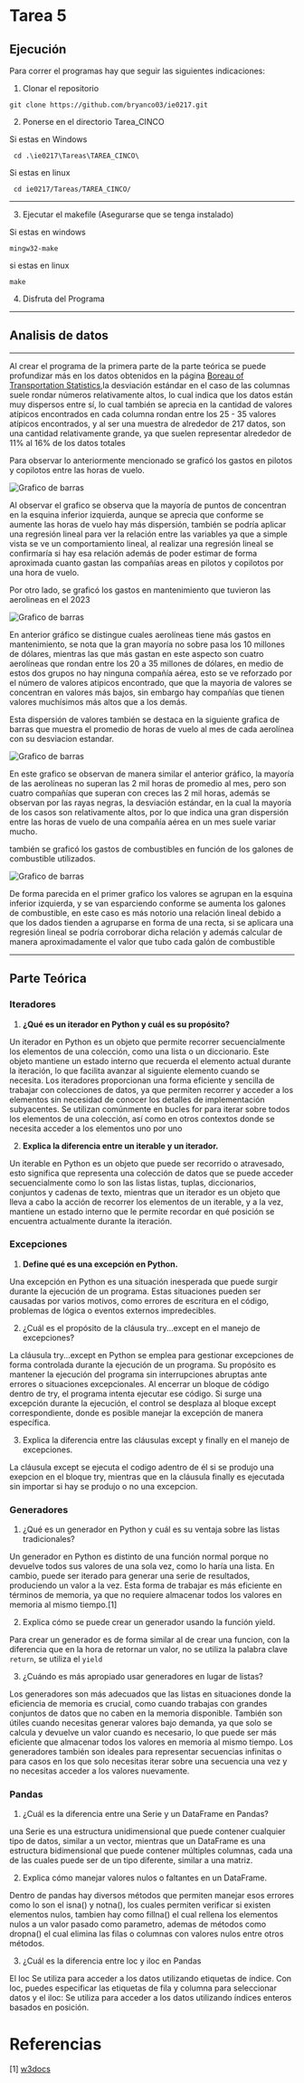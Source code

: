 # Tarea 5

## Ejecución 

Para correr el programas hay que seguir las siguientes indicaciones:

1. Clonar el repositorio

 ```
 git clone https://github.com/bryanco03/ie0217.git
```

2. Ponerse en el directorio Tarea_CINCO

Si estas en Windows
 ```
  cd .\ie0217\Tareas\TAREA_CINCO\
```
Si estas en linux
 ```
  cd ie0217/Tareas/TAREA_CINCO/

```
---


3. Ejecutar el makefile (Asegurarse que se tenga instalado)

Si estas en windows
 ```
mingw32-make
```
si estas en linux

 ```
make
```
4. Disfruta del Programa


---
## Analisis de datos
---

Al crear el programa de la primera parte de la parte teórica se puede profundizar más en los datos obtenidos en la página [Boreau of Transportation Statistics](https://www.transtats.bts.gov/DL_SelectFields.aspx?gnoyr_VQ=GFF&QO_fu146_anzr=S14z%20FMLP),la desviación estándar en el caso de las columnas suele rondar números relativamente altos, lo cual indica que los datos están muy dispersos entre sí, lo cual también se aprecia en la cantidad de valores atípicos encontrados en cada columna rondan entre los 25 - 35 valores atípicos encontrados, y al ser una muestra de alrededor de 217 datos, son una cantidad relativamente grande, ya que suelen representar alrededor de 11% al 16% de los datos totales 


Para observar lo anteriormente mencionado se graficó los gastos en pilotos y copilotos entre las horas de vuelo.

![Grafico de barras](imagenes/figure_1.png)


Al observar el grafico se observa que la mayoría de puntos de concentran en la esquina inferior izquierda, aunque se aprecia que conforme se aumente las horas de vuelo hay más dispersión, también se podría aplicar una regresión lineal para ver la relación entre las variables ya que a simple vista se ve un comportamiento lineal, al realizar una regresión lineal se confirmaría si hay esa relación además de poder estimar de forma aproximada cuanto gastan las compañías areas en pilotos y copilotos por una hora de vuelo.

Por otro lado, se graficó los gastos en mantenimiento que tuvieron las aerolineas en el 2023

![Grafico de barras](https://github.com/bryanco03/ie0217/blob/main/Tareas/TAREA_CINCO/imagenes/Figure_2.png?raw=true)

En anterior gráfico se distingue cuales aerolíneas tiene más gastos en mantenimiento, se nota que la gran mayoría no sobre pasa los 10 millones de dólares, mientras las que más gastan en este aspecto son cuatro aerolíneas que rondan entre los 20 a 35 millones de dólares, en medio de estos dos grupos no hay ninguna compañía aérea, esto se ve reforzado por el número de valores atipicos encontrado, que que la mayoria de valores se concentran en valores más bajos, sin embargo hay compañías que tienen valores muchísimos más altos que a los demás.

Esta dispersión de valores también se destaca en la siguiente grafica de barras que muestra el promedio de horas de vuelo al mes de cada aerolínea con su desviacion estandar.


![Grafico de barras](imagenes/figure_3.png)

En este grafico se observan de manera similar el anterior gráfico, la mayoría de las aerolíneas no superan las 2 mil horas de promedio al mes, pero son cuatro compañías que superan con creces las 2 mil horas, además se observan por las rayas negras, la desviación estándar, en la cual la mayoría de los casos son relativamente altos, por lo que indica una gran dispersión entre las horas de vuelo de una compañía aérea en un mes suele variar mucho.

también se graficó los gastos de combustibles en función de los galones de combustible utilizados.


![Grafico de barras](imagenes/figure_4.png)

De forma parecida en el primer grafico los valores se agrupan en la esquina inferior izquierda, y se van esparciendo conforme se aumenta los galones de combustible, en este caso es más notorio una relación lineal debido a que los dados tienden a agruparse en forma de una recta, si se aplicara una regresión lineal se podría corroborar dicha relación y además calcular de manera aproximadamente el valor que tubo cada galón de combustible

---
## Parte Teórica 
 ### Iteradores
 1. **¿Qué es un iterador en Python y cuál es su propósito?**

 Un iterador en Python es un objeto que permite recorrer secuencialmente los elementos de una colección, como una lista o un diccionario. Este objeto mantiene un estado interno que recuerda el elemento actual durante la iteración, lo que facilita avanzar al siguiente elemento cuando se necesita. Los iteradores proporcionan una forma eficiente y sencilla de trabajar con colecciones de datos, ya que permiten recorrer y acceder a los elementos sin necesidad de conocer los detalles de implementación subyacentes. Se utilizan comúnmente en bucles for para iterar sobre todos los elementos de una colección, así como en otros contextos donde se necesita acceder a los elementos uno por uno

 2. **Explica la diferencia entre un iterable y un iterador.**
 
Un iterable en Python es un objeto que puede ser recorrido o atravesado, esto significa que representa una colección de datos que se puede acceder secuencialmente como lo son las listas listas, tuplas, diccionarios, conjuntos y cadenas de texto, mientras que un iterador es un objeto que lleva a cabo la acción de recorrer los elementos de un iterable, y a la vez, mantiene un estado interno que le permite recordar en qué posición se encuentra actualmente durante la iteración.




 ### Excepciones
 1. **Define qué es una excepción en Python.**

 Una excepción en Python es una situación inesperada que puede surgir durante la ejecución de un programa. Estas situaciones pueden ser causadas por varios motivos, como errores de escritura en el código, problemas de lógica o eventos externos impredecibles.

 2. ¿Cuál es el propósito de la cláusula try...except en el manejo de excepciones?

La cláusula try...except en Python se emplea para gestionar excepciones de forma controlada durante la ejecución de un programa. Su propósito es mantener la ejecución del programa sin interrupciones abruptas ante errores o situaciones excepcionales. Al encerrar un bloque de código dentro de try, el programa intenta ejecutar ese código. Si surge una excepción durante la ejecución, el control se desplaza al bloque except correspondiente, donde es posible manejar la excepción de manera específica.


 3. Explica la diferencia entre las cláusulas except y finally en el manejo de excepciones.

La cláusula except se ejecuta el codigo adentro de él si se produjo una exepcion en el bloque try, mientras que en la cláusula finally es ejecutada sin importar si hay se produjo o no una excepcion.

 ### Generadores
 1. ¿Qué es un generador en Python y cuál es su ventaja sobre las listas tradicionales?

Un generador en Python es distinto de una función normal porque no devuelve todos sus valores de una sola vez, como lo haría una lista. En cambio, puede ser iterado para generar una serie de resultados, produciendo un valor a la vez. Esta forma de trabajar es más eficiente en términos de memoria, ya que no requiere almacenar todos los valores en memoria al mismo tiempo.[1]



 2. Explica cómo se puede crear un generador usando la función yield.

Para crear un generador es de forma similar al de crear una funcion, con la diferencia que en la hora de retornar un valor, no se utiliza la palabra clave `return`, se utiliza el `yield`


 3. ¿Cuándo es más apropiado usar generadores en lugar de listas?

Los generadores son más adecuados que las listas en situaciones donde la eficiencia de memoria es crucial, como cuando trabajas con grandes conjuntos de datos que no caben en la memoria disponible. También son útiles cuando necesitas generar valores bajo demanda, ya que solo se calcula y devuelve un valor cuando es necesario, lo que puede ser más eficiente que almacenar todos los valores en memoria al mismo tiempo. Los generadores también son ideales para representar secuencias infinitas o para casos en los que solo necesitas iterar sobre una secuencia una vez y no necesitas acceder a los valores nuevamente. 


 ### Pandas
 1. ¿Cuál es la diferencia entre una Serie y un DataFrame en Pandas?

 una Serie es una estructura unidimensional que puede contener cualquier tipo de datos, similar a un vector, mientras que un DataFrame es una estructura bidimensional que puede contener múltiples columnas, cada una de las cuales puede ser de un tipo diferente, similar a una matriz. 

 2. Explica cómo manejar valores nulos o faltantes en un DataFrame.

Dentro de pandas hay diversos métodos que permiten manejar esos errores como lo son el isna() y notna(), los cuales permiten verificar si existen elementos nulos, tambien hay como fillna() el cual rellena los elementos nulos a un valor pasado como parametro,
ademas de métodos como dropna() el cual elimina las filas o columnas con valores nulos entre otros métodos.


 3. ¿Cuál es la diferencia entre loc y iloc en Pandas

El loc Se utiliza para acceder a los datos utilizando etiquetas de índice. Con loc, puedes especificar las etiquetas de fila y columna para seleccionar datos y el iloc: Se utiliza para acceder a los datos utilizando índices enteros basados en posición. 

# Referencias

[1] [w3docs](https://es.w3docs.com/quiz/question/AGZ3ZN==#:~:text=Un%20generador%20en%20Python%20se%20diferencia%20de%20una,cual%20es%20m%C3%A1s%20eficiente%20en%20terminos%20de%20memoria.)
